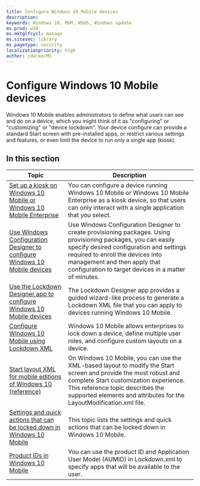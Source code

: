 ```yaml
---
title: Configure Windows 10 Mobile devices
description: 
keywords: Windows 10, MDM, WSUS, Windows update
ms.prod: w10
ms.mktglfcycl: manage
ms.sitesec: library
ms.pagetype: security
localizationpriority: high
author: jdeckerMS
---
```


# Configure Windows 10 Mobile devices

Windows 10 Mobile enables administrators to define what users can see and do on a device, which you might think of it as "configuring" or "customizing" or "device lockdown". Your device configure can provide a standard Start screen with pre-installed apps, or restrict various settings and features, or even limit the device to run only a single app (kiosk). 

## In this section

| Topic | Description |
| --- | --- |
| [Set up a kiosk on Windows 10 Mobile or Windows 10 Mobile Enterprise](set-up-a-kiosk-for-windows-10-for-mobile-edition.md) | You can configure a device running Windows 10 Mobile or Windows 10 Mobile Enterprise as a kiosk device, so that users can only interact with a single application that you select. |
| [Use Windows Configuration Designer to configure Windows 10 Mobile devices](provisioning-configure-mobile.md) | Use Windows Configuration Designer to create provisioning packages. Using provisioning packages, you can easily specify desired configuration and settings required to enroll the devices into management and then apply that configuration to target devices in a matter of minutes.  |
| [Use the Lockdown Designer app to configure Windows 10 Mobile devices](mobile-lockdown-designer.md) | The Lockdown Designer app provides a guided wizard-like process to generate a Lockdown XML file that you can apply to devices running Windows 10 Mobile. |
| [Configure Windows 10 Mobile using Lockdown XML](lockdown-xml.md) | Windows 10 Mobile allows enterprises to lock down a device, define multiple user roles, and configure custom layouts on a device. |
| [Start layout XML for mobile editions of Windows 10 (reference)](start-layout-xml-mobile.md) | On Windows 10 Mobile, you can use the XML-based layout to modify the Start screen and provide the most robust and complete Start customization experience. This reference topic describes the supported elements and attributes for the LayoutModification.xml file. |
| [Settings and quick actions that can be locked down in Windows 10 Mobile](settings-that-can-be-locked-down.md) | This topic lists the settings and quick actions that can be locked down in Windows 10 Mobile. |
| [Product IDs in Windows 10 Mobile](product-ids-in-windows-10-mobile.md) | You can use the product ID and Application User Model (AUMID) in Lockdown.xml to specify apps that will be available to the user. |

